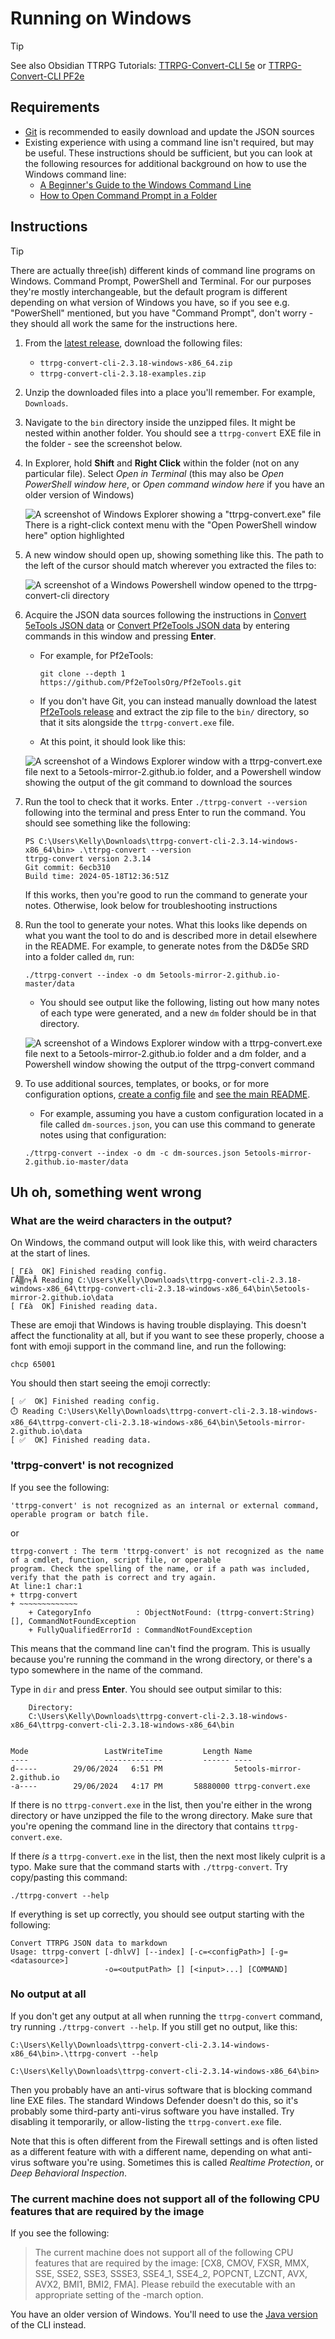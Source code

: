 # Running on Windows

> [!TIP]
> See also Obsidian TTRPG Tutorials: [TTRPG-Convert-CLI 5e][] or [TTRPG-Convert-CLI PF2e][]

[TTRPG-Convert-CLI 5e]: https://obsidianttrpgtutorials.com/Obsidian+TTRPG+Tutorials/Plugin+Tutorials/TTRPG-Convert-CLI/TTRPG-Convert-CLI+5e
[TTRPG-Convert-CLI PF2e]: https://obsidianttrpgtutorials.com/Obsidian+TTRPG+Tutorials/Plugin+Tutorials/TTRPG-Convert-CLI/TTRPG-Convert-CLI+PF2e

## Requirements

- [Git][] is recommended to easily download and update the JSON sources
- Existing experience with using a command line isn't required, but may be useful. These instructions should be
  sufficient, but you can look at the following resources for additional background on how to use the Windows
  command line:
    - [A Beginner's Guide to the Windows Command Line](https://www.makeuseof.com/tag/a-beginners-guide-to-the-windows-command-line/)
    - [How to Open Command Prompt in a Folder](https://www.lifewire.com/open-command-prompt-in-a-folder-5185505)

## Instructions

> [!TIP]
> There are actually three(ish) different kinds of command line programs on Windows. Command Prompt, PowerShell
> and Terminal. For our purposes they're mostly interchangeable, but the default program is different
> depending on what version of Windows you have, so if you see e.g. "PowerShell" mentioned, but you have
> "Command Prompt", don't worry - they should all work the same for the instructions here.

1. From the [latest release][1], download the following files:

    - `ttrpg-convert-cli-2.3.18-windows-x86_64.zip`
    - `ttrpg-convert-cli-2.3.18-examples.zip`

2. Unzip the downloaded files into a place you'll remember. For example, `Downloads`.
3. Navigate to the `bin` directory inside the unzipped files. It might be nested within another folder. You should see a `ttrpg-convert` EXE file in the folder - see the screenshot below.
4. In Explorer, hold **Shift** and **Right Click** within the folder (not on any particular file). Select
   *Open in Terminal* (this may also be *Open PowerShell window here*, or *Open command window here* if you
   have an older version of Windows)

   ![A screenshot of Windows Explorer showing a "ttrpg-convert.exe" file There is a right-click context menu with the "Open PowerShell window here" option highlighted](docs/screenshots/windows-explorer-folder-context-menu.png)
5. A new window should open up, showing something like this. The path to the left of the cursor should match
   wherever you extracted the files to:

   ![A screenshot of a Windows Powershell window opened to the ttrpg-convert-cli directory](docs/screenshots/windows-powershell-open.png)

6. Acquire the JSON data sources following the instructions in [Convert 5eTools JSON data][] or [Convert Pf2eTools JSON data][] by entering commands in this window and pressing **Enter**.

    - For example, for Pf2eTools:

        ```shell
        git clone --depth 1 https://github.com/Pf2eToolsOrg/Pf2eTools.git
        ```

    - If you don't have Git, you can instead manually download the latest [Pf2eTools release](https://github.com/Pf2eToolsOrg/Pf2eTools/releases/latest) and extract the zip file to the `bin/` directory, so that it sits alongside the `ttrpg-convert.exe` file.

    - At this point, it should look like this:

    ![A screenshot of a Windows Explorer window with a ttrpg-convert.exe file next to a 5etools-mirror-2.github.io folder, and a Powershell window showing the output of the git command to download the sources](docs/screenshots/windows-explorer-powershell-with-sources.png)

7. Run the tool to check that it works. Enter `./ttrpg-convert --version`  following into the terminal and press Enter
   to run the command. You should see something like the following:

    ```shell
    PS C:\Users\Kelly\Downloads\ttrpg-convert-cli-2.3.14-windows-x86_64\bin> .\ttrpg-convert --version
    ttrpg-convert version 2.3.14
    Git commit: 6ecb310
    Build time: 2024-05-18T12:36:51Z
    ```

   If this works, then you're good to run the command to generate your notes. Otherwise, look below
   for troubleshooting instructions

8. Run the tool to generate your notes. What this looks like depends on what you want the tool to do
   and is described more in detail elsewhere in the README. For example, to generate notes from the
   D&D5e SRD into a folder called `dm`, run:

    ```shell
    ./ttrpg-convert --index -o dm 5etools-mirror-2.github.io-master/data 
    ```

    - You should see output like the following, listing out how many notes of each type were generated, and a new `dm` folder should be in that directory.

    ![A screenshot of a Windows Explorer window with a ttrpg-convert.exe file next to a 5etools-mirror-2.github.io folder and a dm folder, and a Powershell window showing the output of the ttrpg-convert command](docs/screenshots/windows-explorer-powershell-after-run.png)

9. To use additional sources, templates, or books, or for more configuration options,
   [create a config file][3] and [see the main README][4].

    - For example, assuming you have a custom configuration located in a file called `dm-sources.json`, you can use this command to generate notes using that configuration:

    ```shell
    ./ttrpg-convert --index -o dm -c dm-sources.json 5etools-mirror-2.github.io-master/data 
    ```

[Convert 5eTools JSON data]: https://github.com/ebullient/ttrpg-convert-cli/tree/main?tab=readme-ov-file#convert-5etools-json-data
[Convert Pf2eTools JSON data]: https://github.com/ebullient/ttrpg-convert-cli/tree/main?tab=readme-ov-file#convert-pf2etools-json-data

[1]: https://github.com/ebullient/ttrpg-convert-cli/releases/latest
[3]: docs/configuration.md
[4]: README.md

## Uh oh, something went wrong

### What are the weird characters in the output?

On Windows, the command output will look like this, with weird characters at the start of lines.

```shell
[ Γ£à  OK] Finished reading config.
ΓÅ▒∩╕Å Reading C:\Users\Kelly\Downloads\ttrpg-convert-cli-2.3.18-windows-x86_64\ttrpg-convert-cli-2.3.18-windows-x86_64\bin\5etools-mirror-2.github.io\data
[ Γ£à  OK] Finished reading data.
```

These are emoji that Windows is having trouble displaying. This doesn't affect the functionality at all, but
if you want to see these properly, choose a font with emoji support in the command line, and run the following:

```shell
chcp 65001
```

You should then start seeing the emoji correctly:

```shell
[ ✅  OK] Finished reading config.
⏱️ Reading C:\Users\Kelly\Downloads\ttrpg-convert-cli-2.3.18-windows-x86_64\ttrpg-convert-cli-2.3.18-windows-x86_64\bin\5etools-mirror-2.github.io\data
[ ✅  OK] Finished reading data.
```

### 'ttrpg-convert' is not recognized

If you see the following:

```shell
'ttrpg-convert' is not recognized as an internal or external command,
operable program or batch file.
```

or

```shell
ttrpg-convert : The term 'ttrpg-convert' is not recognized as the name of a cmdlet, function, script file, or operable
program. Check the spelling of the name, or if a path was included, verify that the path is correct and try again.
At line:1 char:1
+ ttrpg-convert
+ ~~~~~~~~~~~~~
    + CategoryInfo          : ObjectNotFound: (ttrpg-convert:String) [], CommandNotFoundException
    + FullyQualifiedErrorId : CommandNotFoundException
```

This means that the command line can't find the program. This is usually because you're running the command in
the wrong directory, or there's a typo somewhere in the name of the command.

Type in `dir` and press **Enter**. You should see output similar to this:

```shell
    Directory:
    C:\Users\Kelly\Downloads\ttrpg-convert-cli-2.3.18-windows-x86_64\ttrpg-convert-cli-2.3.18-windows-x86_64\bin


Mode                 LastWriteTime         Length Name
----                 -------------         ------ ----
d-----        29/06/2024   6:51 PM                5etools-mirror-2.github.io
-a----        29/06/2024   4:17 PM       58880000 ttrpg-convert.exe
```

If there is no `ttrpg-convert.exe` in the list, then you're either in the wrong directory or have unzipped the
file to the wrong directory. Make sure that you're opening the command line in the directory that contains
`ttrpg-convert.exe`.

If there *is* a `ttrpg-convert.exe` in the list, then the next most likely culprit is a typo. Make sure that the
command starts with `./ttrpg-convert`. Try copy/pasting this command:

```shell
./ttrpg-convert --help
```

If everything is set up correctly, you should see output starting with the following:

```shell
Convert TTRPG JSON data to markdown
Usage: ttrpg-convert [-dhlvV] [--index] [-c=<configPath>] [-g=<datasource>]
                     -o=<outputPath> [] [<input>...] [COMMAND]
```

### No output at all

If you don't get any output at all when running the `ttrpg-convert` command, try running
`./ttrpg-convert --help`. If you still get no output, like this:

```shell
C:\Users\Kelly\Downloads\ttrpg-convert-cli-2.3.14-windows-x86_64\bin>.\ttrpg-convert --help

C:\Users\Kelly\Downloads\ttrpg-convert-cli-2.3.14-windows-x86_64\bin>
```

Then you probably have an anti-virus software that is blocking command line EXE files. The standard Windows
Defender doesn't do this, so it's probably some third-party anti-virus software you have installed. Try
disabling it temporarily, or allow-listing the `ttrpg-convert.exe` file.

Note that this is often different from the Firewall settings and is often listed as a different feature with
with a different name, depending on what anti-virus software you're using. Sometimes this is called
*Realtime Protection*, or *Deep Behavioral Inspection*.

### The current machine does not support all of the following CPU features that are required by the image

If you see the following:

> The current machine does not support all of the following CPU features that are required by the image:
> \[CX8, CMOV, FXSR, MMX, SSE, SSE2, SSE3, SSSE3, SSE4_1, SSE4_2, POPCNT, LZCNT, AVX, AVX2, BMI1, BMI2, FMA].
> Please rebuild the executable with an appropriate setting of the -march option.

You have an older version of Windows. You'll need to use the [Java version](docs/alternateRun.md#use-java-to-run-the-jar) of the CLI instead.

[Git]: https://git-scm.com/download/win
